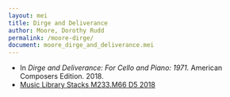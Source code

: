 ```yaml
---
layout: mei
title: Dirge and Deliverance
author: Moore, Dorothy Rudd
permalink: /moore-dirge/
document: moore_dirge_and_deliverance.mei
---
```


- In *Dirge and Deliverance: For Cello and Piano: 1971.* American Composers Edition. 2018.
- <a href="https://tufts-primo.hosted.exlibrisgroup.com/permalink/f/bnf7qa/01TUN_ALMA21285436790003851" target="_blank">Music Library Stacks M233.M66 D5 2018</a>
